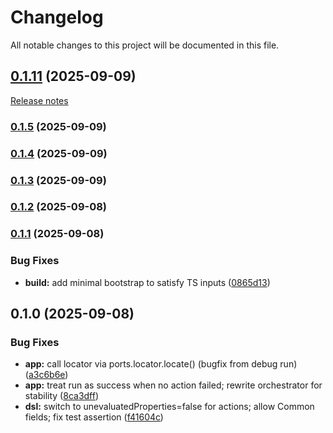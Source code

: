 ﻿# Changelog

All notable changes to this project will be documented in this file.

## [0.1.11](https://github.com/dh1293-hub/gpt5-conductor/compare/v0.1.10...v0.1.11) (2025-09-09)
[Release notes](https://github.com/dh1293-hub/gpt5-conductor/releases/tag/v0.1.11)

### [0.1.5](https://github.com/dh1293-hub/gpt5-conductor/compare/v0.1.4...v0.1.5) (2025-09-09)

### [0.1.4](https://github.com/dh1293-hub/gpt5-conductor/compare/v0.1.3...v0.1.4) (2025-09-09)

### [0.1.3](https://github.com/dh1293-hub/gpt5-conductor/compare/v0.1.2...v0.1.3) (2025-09-09)

### [0.1.2](https://github.com/dh1293-hub/gpt5-conductor/compare/v0.1.1...v0.1.2) (2025-09-08)

### [0.1.1](https://github.com/dh1293-hub/gpt5-conductor/compare/v0.1.0...v0.1.1) (2025-09-08)


### Bug Fixes

* **build:** add minimal bootstrap to satisfy TS inputs ([0865d13](https://github.com/dh1293-hub/gpt5-conductor/commit/0865d13b13ff8902613e723b8bc6fa46899b6f25))

## 0.1.0 (2025-09-08)


### Bug Fixes

* **app:** call locator via ports.locator.locate() (bugfix from debug run) ([a3c6b6e](https://github.com/dh1293-hub/gpt5-conductor/commit/a3c6b6e27248d2ee376bdf4dc856fa4416e427ec))
* **app:** treat run as success when no action failed; rewrite orchestrator for stability ([8ca3dff](https://github.com/dh1293-hub/gpt5-conductor/commit/8ca3dff455708aaad05d718acb715c4c6c2c2d13))
* **dsl:** switch to unevaluatedProperties=false for actions; allow Common fields; fix test assertion ([f41604c](https://github.com/dh1293-hub/gpt5-conductor/commit/f41604c23a3f6d6ee1e3d1cd8709ec5a88505701))

<!-- chore: trigger release workflow test -->

<!-- trigger release -->

<!-- trigger release 2025-09-10T08:53:51 -->

<!-- trigger release 2025-09-10T09:00:00 -->

<!-- trigger release preflight 2025-09-10T09:08:12 -->

<!-- trigger release safe-mode 2025-09-10T10:16:24 -->

<!-- trigger release safe-mode (abs) 2025-09-10T10:18:53 -->

<!-- trigger release tag-fix 2025-09-10T10:23:38 -->

<!-- trigger release no-push 2025-09-10T10:27:42 -->

<!-- trigger release no-push (abs) 2025-09-10T10:52:13 -->

<!-- trigger release official 2025-09-10T10:56:43 -->

<!-- trigger release reuse-upload 2025-09-10T11:03:58 -->

<!-- trigger release one-step 2025-09-10T11:45:24 -->

<!-- trigger release yaml-fix 2025-09-10T11:57:57 -->

<!-- trigger release yaml-fix3 2025-09-10T12:02:26 -->

<!-- trigger release with changelog 2025-09-10T12:07:19 -->

<!-- trigger release with bump-policy 2025-09-10T12:16:00 -->

<!-- trigger release with rc toggle 2025-09-10T12:19:11 -->

<!-- trigger release with diagnostics 2025-09-10T12:25:49 -->

<!-- trigger release hotfix 2025-09-10T12:29:32 -->

<!-- trigger release hotfix3 2025-09-10T12:34:07 -->

<!-- trigger release clean 2025-09-10T12:37:40 -->

<!-- trigger release after commit-key fix 2025-09-10T12:42:32 -->

<!-- trigger release with checksum 2025-09-10T12:44:38 -->
